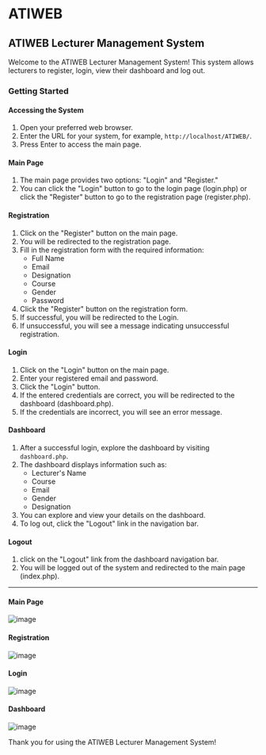# ATIWEB
## ATIWEB Lecturer Management System

Welcome to the ATIWEB Lecturer Management System! This system allows lecturers to register, login, view their dashboard and log out.

### Getting Started

#### Accessing the System

1. Open your preferred web browser.
2. Enter the URL for your system, for example, `http://localhost/ATIWEB/`.
3. Press Enter to access the main page.

#### Main Page
1. The main page provides two options: "Login" and "Register."
2. You can click the "Login" button to go to the login page (login.php) or click the "Register" button to go to the registration page (register.php).

#### Registration

1. Click on the "Register" button on the main page.
2. You will be redirected to the registration page.
3. Fill in the registration form with the required information:
   - Full Name
   - Email
   - Designation
   - Course
   - Gender
   - Password
4. Click the "Register" button on the registration form.
5. If successful, you will be redirected to the Login.
6. If unsuccessful, you will see a message indicating unsuccessful registration.

#### Login

1. Click on the "Login" button on the main page.
2. Enter your registered email and password.
3. Click the "Login" button.
4. If the entered credentials are correct, you will be redirected to the dashboard (dashboard.php).
5. If the credentials are incorrect, you will see an error message.

#### Dashboard

1. After a successful login, explore the dashboard by visiting `dashboard.php`.
2. The dashboard displays information such as:
   - Lecturer's Name
   - Course
   - Email
   - Gender
   - Designation
3. You can explore and view your details on the dashboard.
4. To log out, click the "Logout" link in the navigation bar.

#### Logout

1. click on the "Logout" link from the dashboard navigation bar.
2. You will be logged out of the system and redirected to the main page (index.php).

---
#### Main Page
![image](https://github.com/rihamnazeer/ATIWEB/assets/90144970/eecd1954-8902-43de-8468-e213809c51ef)

#### Registration
![image](https://github.com/rihamnazeer/ATIWEB/assets/90144970/0566237d-fd08-430a-875d-fe9efe688f99)

#### Login
![image](https://github.com/rihamnazeer/ATIWEB/assets/90144970/f096f0b7-593e-47bb-871a-5378940bc520)

#### Dashboard
![image](https://github.com/rihamnazeer/ATIWEB/assets/90144970/7f8ee008-868a-438b-80c2-8be8875a0bc1)


Thank you for using the ATIWEB Lecturer Management System!
